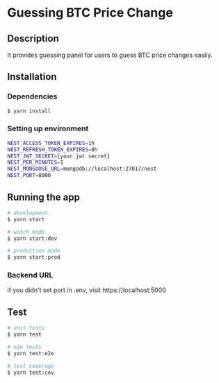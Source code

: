 # Guessing BTC Price Change
## Description

It provides guessing panel for users to guess BTC price changes easily.

## Installation
### Dependencies

```bash
$ yarn install
```
### Setting up environment
```bash
NEST_ACCESS_TOKEN_EXPIRES=1h
NEST_REFRESH_TOKEN_EXPIRES=8h
NEST_JWT_SECRET={your jwt secret}
NEST_PER_MINUTES=1
NEST_MONGOOSE_URL=mongodb://localhost:27017/nest
NEST_PORT=8000
```
## Running the app

```bash
# development
$ yarn start

# watch mode
$ yarn start:dev

# production mode
$ yarn start:prod
```
### Backend URL
 if you didn't set port in .env, visit https://localhost:5000
## Test

```bash
# unit tests
$ yarn test

# e2e tests
$ yarn test:e2e

# test coverage
$ yarn test:cov
```

